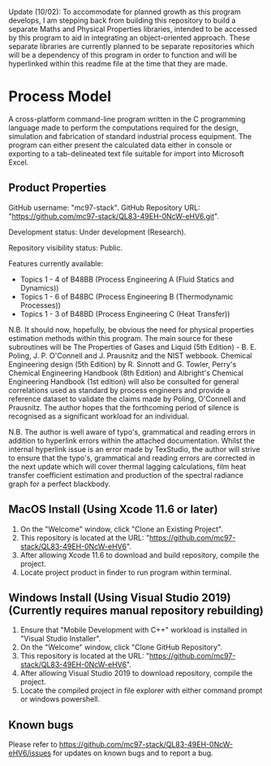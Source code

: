 Update (10/02): To accommodate for planned growth as this program develops, I am stepping back from building this repository to build a separate Maths and Physical Properties libraries, intended to be accessed by this program to aid in integrating an object-oriented approach. These separate libraries are currently planned to be separate repositories which will be a dependency of this program in order to function and will be hyperlinked within this readme file at the time that they are made.

# Process Model
A cross-platform command-line program written in the C programming language made to perform the computations required for the design, simulation and fabrication of standard industrial process equipment. The program can either present the calculated data either in console or exporting to a tab-delineated text file suitable for import into Microsoft Excel.

##  Product Properties
GitHub username: "mc97-stack".
GitHub Repository URL: "https://github.com/mc97-stack/QL83-49EH-0NcW-eHV6.git".

Development status: Under development (Research).

Repository visibility status: Public.

Features currently available:
- Topics 1 - 4 of B48BB (Process Engineering A (Fluid Statics and Dynamics))
- Topics 1 - 6 of B48BC (Process Engineering B (Thermodynamic Processes))
- Topics 1 - 3 of B48BD (Process Engineering C (Heat Transfer))

N.B. It should now, hopefully, be obvious the need for physical properties estimation methods within this program. The main source for these subroutines will be The Properties of Gases and Liquid (5th Edition) - B. E. Poling, J. P. O'Connell and J. Prausnitz and the NIST webbook. Chemical Engineering design (5th Edition) by R. Sinnott and G. Towler, Perry's Chemical Engineering Handbook (8th Edition) and Albright's Chemical Engineering Handbook (1st edition) will also be consulted for general correlations used as standard by process engineers and provide a reference dataset to validate the claims made by Poling, O'Connell and Prausnitz. The author hopes that the forthcoming period of silence is recognised as a significant workload for an individual.

N.B. The author is well aware of typo's, grammatical and reading errors in addition to hyperlink errors within the attached documentation. Whilst the internal hyperlink issue is an error made by TexStudio, the author will strive to ensure that the typo's, grammatical and reading errors are corrected in the next update which will cover thermal lagging calculations, film heat transfer coefficient estimation and production of the spectral radiance graph for a perfect blackbody.

##  MacOS Install (Using Xcode 11.6 or later)
1.  On the "Welcome" window, click "Clone an Existing Project".
2.  This repository is located at the URL: "https://github.com/mc97-stack/QL83-49EH-0NcW-eHV6".
3.  After allowing Xcode 11.6 to download and build repository, compile the project.
4.  Locate project product in finder to run program within terminal.

##  Windows Install (Using Visual Studio 2019) (Currently requires manual repository rebuilding)
1.  Ensure that "Mobile Development with C++" workload is installed in "Visual Studio Installer".
2.  On the "Welcome" window, click "Clone GitHub Repository".
3.  This repository is located at the URL: "https://github.com/mc97-stack/QL83-49EH-0NcW-eHV6".
4.  After allowing Visual Studio 2019 to download repository, compile the project.
5.  Locate the compiled project in file explorer with either command prompt or windows powershell.

##  Known bugs
Please refer to https://github.com/mc97-stack/QL83-49EH-0NcW-eHV6/issues for updates on known bugs and to report a bug.
